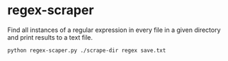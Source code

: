 # regex-scraper

Find all instances of a regular expression in every file in a given directory and print results to a text file.

```
python regex-scaper.py ./scrape-dir regex save.txt
```
